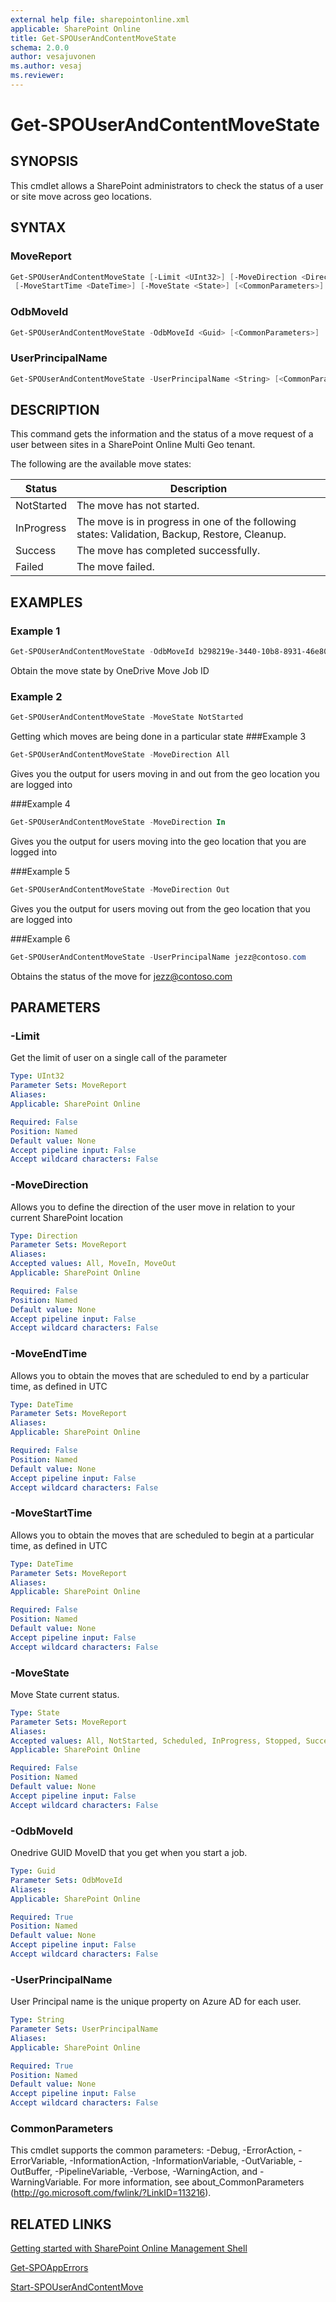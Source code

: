```yaml
---
external help file: sharepointonline.xml
applicable: SharePoint Online
title: Get-SPOUserAndContentMoveState
schema: 2.0.0
author: vesajuvonen
ms.author: vesaj
ms.reviewer:
---
```


# Get-SPOUserAndContentMoveState

## SYNOPSIS
This cmdlet allows a SharePoint administrators to check the status of a user or site move across geo locations.

## SYNTAX

### MoveReport
```powershell
Get-SPOUserAndContentMoveState [-Limit <UInt32>] [-MoveDirection <Direction>] [-MoveEndTime <DateTime>]
 [-MoveStartTime <DateTime>] [-MoveState <State>] [<CommonParameters>]
```

### OdbMoveId
```powershell
Get-SPOUserAndContentMoveState -OdbMoveId <Guid> [<CommonParameters>]
```

### UserPrincipalName
```powershell
Get-SPOUserAndContentMoveState -UserPrincipalName <String> [<CommonParameters>]
```

## DESCRIPTION
This command gets the information and the status of a move request of a user between sites in a SharePoint Online Multi Geo tenant.

The following are the available move states:

|Status	|Description|
| --- | --- |
|NotStarted|	The move has not started. |
|InProgress| 	The move is in progress in one of the following states: Validation, Backup, Restore, Cleanup.|
|Success|	The move has completed successfully.|
|Failed	|The move failed.|

## EXAMPLES
### Example 1 

```Powershell
Get-SPOUserAndContentMoveState -OdbMoveId b298219e-3440-10b8-8931-46e805e2b85b
```
Obtain the move state by OneDrive Move Job ID
   
### Example 2

```Powershell
Get-SPOUserAndContentMoveState -MoveState NotStarted
```
Getting which moves are being done in a particular state
###Example 3

```Powershell
Get-SPOUserAndContentMoveState -MoveDirection All 
```
Gives you the output for users moving in and out from the geo location you are logged into

###Example 4
```Powershell
Get-SPOUserAndContentMoveState -MoveDirection In 
```
Gives you the output for users moving into the geo location that you are logged into

###Example 5
```Powershell
Get-SPOUserAndContentMoveState -MoveDirection Out 
```
Gives you the output for users moving out from the geo location that you are logged into

###Example 6
```Powershell
Get-SPOUserAndContentMoveState -UserPrincipalName jezz@contoso.com
```
Obtains the status of the move for jezz@contoso.com

## PARAMETERS

### -Limit
Get the limit of user on a single call of the parameter

```yaml
Type: UInt32
Parameter Sets: MoveReport
Aliases: 
Applicable: SharePoint Online

Required: False
Position: Named
Default value: None
Accept pipeline input: False
Accept wildcard characters: False
```

### -MoveDirection
Allows you to define the direction of the user move in relation to your current SharePoint location

```yaml
Type: Direction
Parameter Sets: MoveReport
Aliases: 
Accepted values: All, MoveIn, MoveOut
Applicable: SharePoint Online

Required: False
Position: Named
Default value: None
Accept pipeline input: False
Accept wildcard characters: False
```

### -MoveEndTime
Allows you to obtain the moves that are scheduled to end by a particular time, as defined in UTC

```yaml
Type: DateTime
Parameter Sets: MoveReport
Aliases: 
Applicable: SharePoint Online

Required: False
Position: Named
Default value: None
Accept pipeline input: False
Accept wildcard characters: False
```

### -MoveStartTime
Allows you to obtain the moves that are scheduled to begin at a particular time, as defined in UTC

```yaml
Type: DateTime
Parameter Sets: MoveReport
Aliases: 
Applicable: SharePoint Online

Required: False
Position: Named
Default value: None
Accept pipeline input: False
Accept wildcard characters: False
```

### -MoveState
Move State current status.

```yaml
Type: State
Parameter Sets: MoveReport
Aliases: 
Accepted values: All, NotStarted, Scheduled, InProgress, Stopped, Success, Failed
Applicable: SharePoint Online

Required: False
Position: Named
Default value: None
Accept pipeline input: False
Accept wildcard characters: False
```

### -OdbMoveId
Onedrive GUID MoveID that you get when you start a job.

```yaml
Type: Guid
Parameter Sets: OdbMoveId
Aliases: 
Applicable: SharePoint Online

Required: True
Position: Named
Default value: None
Accept pipeline input: False
Accept wildcard characters: False
```

### -UserPrincipalName
User Principal name is the unique property on Azure AD for each user.

```yaml
Type: String
Parameter Sets: UserPrincipalName
Aliases: 
Applicable: SharePoint Online

Required: True
Position: Named
Default value: None
Accept pipeline input: False
Accept wildcard characters: False
```

### CommonParameters
This cmdlet supports the common parameters: -Debug, -ErrorAction, -ErrorVariable, -InformationAction, -InformationVariable, -OutVariable, -OutBuffer, -PipelineVariable, -Verbose, -WarningAction, and -WarningVariable. For more information, see about_CommonParameters (http://go.microsoft.com/fwlink/?LinkID=113216).



## RELATED LINKS

[Getting started with SharePoint Online Management Shell](https://docs.microsoft.com/powershell/sharepoint/sharepoint-online/connect-sharepoint-online?view=sharepoint-ps)

[Get-SPOAppErrors](Get-SPOAppErrors.md)

[Start-SPOUserAndContentMove](Start-SPOUserAndContentMove.md)
